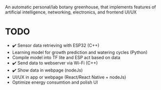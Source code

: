 An automatic personal/lab botany greenhouse, that implements features of artificial intelligence, networking, electronics, and frontend UI/UX 

# TODO
- :heavy_check_mark: Sensor data retrieving with ESP32 (C++)
- Learning model for growth prediction and watering cycles (Python)
- Compile model into TF lite and ESP act based on data
- :heavy_check_mark: Send data to webserver via Wi-Fi (C++)
- :heavy_check_mark: Show data in webpage (nodeJs)
- UI/UX in app or webpage (React/React Native + nodeJs)
- Optimize energy consumtion and polish UI